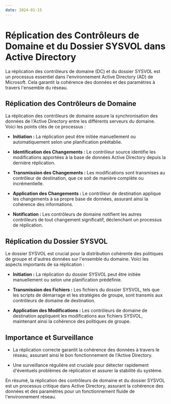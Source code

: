 ```yaml
---
date: 2024-01-15
---
```

# Réplication des Contrôleurs de Domaine et du Dossier SYSVOL dans Active Directory

La réplication des contrôleurs de domaine (DC) et du dossier SYSVOL est un processus essentiel dans l'environnement Active Directory (AD) de Microsoft. Cela garantit la cohérence des données et des paramètres à travers l'ensemble du réseau.

## Réplication des Contrôleurs de Domaine

La réplication des contrôleurs de domaine assure la synchronisation des données de l'Active Directory entre les différents serveurs du domaine. Voici les points clés de ce processus :

- **Initiation :** La réplication peut être initiée manuellement ou automatiquement selon une planification préétablie.
    
- **Identification des Changements :** Le contrôleur source identifie les modifications apportées à la base de données Active Directory depuis la dernière réplication.
    
- **Transmission des Changements :** Les modifications sont transmises au contrôleur de destination, que ce soit de manière complète ou incrémentielle.
    
- **Application des Changements :** Le contrôleur de destination applique les changements à sa propre base de données, assurant ainsi la cohérence des informations.
    
- **Notification :** Les contrôleurs de domaine notifient les autres contrôleurs de tout changement significatif, déclenchant un processus de réplication.
    

## Réplication du Dossier SYSVOL

Le dossier SYSVOL est crucial pour la distribution cohérente des politiques de groupe et d'autres données sur l'ensemble du domaine. Voici les aspects importants de sa réplication :

- **Initiation :** La réplication du dossier SYSVOL peut être initiée manuellement ou selon une planification prédéfinie.
    
- **Transmission des Fichiers :** Les fichiers du dossier SYSVOL, tels que les scripts de démarrage et les stratégies de groupe, sont transmis aux contrôleurs de domaine de destination.
    
- **Application des Modifications :** Les contrôleurs de domaine de destination appliquent les modifications aux fichiers SYSVOL, maintenant ainsi la cohérence des politiques de groupe.
    

## Importance et Surveillance

- La réplication correcte garantit la cohérence des données à travers le réseau, assurant ainsi le bon fonctionnement de l'Active Directory.
    
- Une surveillance régulière est cruciale pour détecter rapidement d'éventuels problèmes de réplication et assurer la stabilité du système.
    

En résumé, la réplication des contrôleurs de domaine et du dossier SYSVOL est un processus critique dans Active Directory, assurant la cohérence des données et des paramètres pour un fonctionnement fluide de l'environnement réseau.